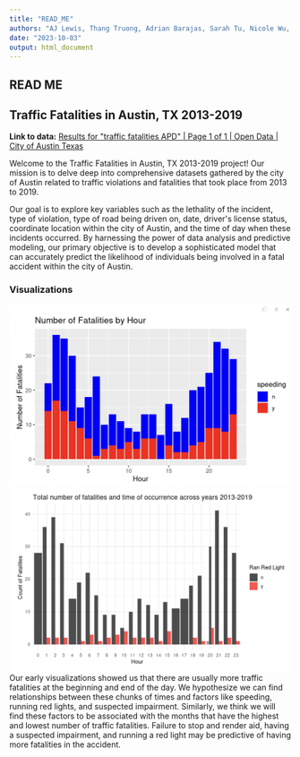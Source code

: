 ```yaml
---
title: "READ_ME"
authors: "AJ Lewis, Thang Truong, Adrian Barajas, Sarah Tu, Nicole Wu, Annmarie Chang, Sayuri Jayawardena"
date: "2023-10-03"
output: html_document
---
```



## READ ME
## Traffic Fatalities in Austin, TX 2013-2019
**Link to data:** [Results for "traffic fatalities APD" | Page 1 of 1 | Open Data | City of Austin Texas](https://data.austintexas.gov/browse?q=traffic%20fatalities%20APD&sortBy=relevance)

Welcome to the Traffic Fatalities in Austin, TX 2013-2019 project! Our mission is to delve deep into comprehensive datasets gathered by the city of Austin related to traffic violations and fatalities that took place from 2013 to 2019. 

Our goal is to explore key variables such as the lethality of the incident, type of violation, type of road being driven on, date, driver's license status, coordinate location within the city of Austin, and the time of day when these incidents occurred. By harnessing the power of data analysis and predictive modeling, our primary objective is to develop a sophisticated model that can accurately predict the likelihood of individuals being involved in a fatal accident within the city of Austin.

### Visualizations
![Figure 1](visuals/figure2.png)
![Figure 2](visuals/figure3.png)
Our early visualizations showed us that there are usually more traffic fatalities at the beginning and end of the day. We hypothesize we can find relationships between these chunks of times and factors like speeding, running red lights, and suspected impairment. Similarly, we think we will find these factors to be associated with the months that have the highest and lowest number of traffic fatalities.
Failure to stop and render aid, having a suspected impairment, and running a red light may be predictive of having more fatalities in the accident.



